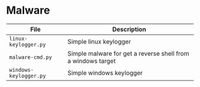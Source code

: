 # Malware

| File  | Description  |
|---|---|
| `linux-keylogger.py`  | Simple linux keylogger  |
| `malware-cmd.py`  | Simple malware for get a reverse shell from a windows target  |
| `windows-keylogger.py`  | Simple windows keylogger  |